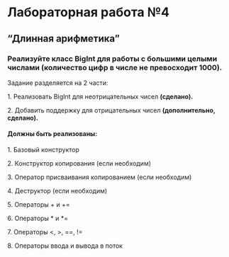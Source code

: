 <h1>Лабораторная работа №4</h1>
<h2>“Длинная арифметика”</h2>
<h3>Реализуйте класс BigInt для работы с большими целыми числами (количество цифр в числе не превосходит 1000).</h3>
<p>Задание разделяется на 2 части:</p>
<p>1.	Реализовать BigInt для неотрицательных чисел <b>(сделано).</b></p>
<p>2.	Добавить поддержку для отрицательных чисел <b>(дополнительно, сделано).</b></p>
<h4>Должны быть реализованы:</h4>
<p>1.	Базовый конструктор</p>
<p>2.	Конструктор копирования (если необходим)</p>
<p>3.	Оператор присваивания копированием (если необходим)</p>
<p>4.	Деструктор (если необходим)</p>
<p>5.	Операторы + и +=</p>
<p>6.	Операторы * и *=</p>
<p>7.	Операторы <, >, ==, !=</p>
<p>8.	Операторы ввода и вывода в поток</p>
